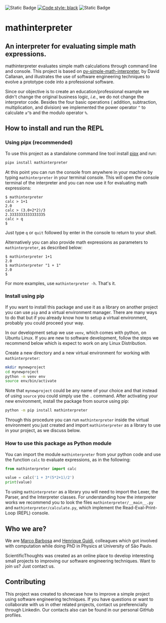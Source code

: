 
![Static Badge](https://img.shields.io/badge/python-%3E%3D3.10-blue?style=flat&logo=python&logoColor=green&label=Python&color=green) [![Code style: black](https://img.shields.io/badge/code%20style-black-000000.svg)](https://github.com/psf/black) ![Static Badge](https://img.shields.io/badge/unit_test-pytest-blue?style=flat&logo=pytest)

# mathinterpreter
## **An interpreter for evaluating simple math expressions.**

mathinterpreter evaluates simple math calculations through command line and console. This project is based on  [py-simple-math-interpreter](https://github.com/davidcallanan/py-simple-math-interpreter), by David Callanan, and illustrates the use of software engineering techniques to evolve a prototype code into a professional software.

Since our objective is to create an education/professional example we didn't change the original business logic, *i.e.*, we do not change the interpretor code. Besides the four basic operations ( addition, subtraction, multiplication, and division) we implemented the power operator `^` to calculate `a^b` and the modulo operator `%`.

## How to install and run the REPL

### Using pipx (recommended)

To use this project as a standalone command line tool install [pipx](https://pipx.pypa.io/stable/installation/) and run:

```bash
pipx install mathinterpreter
```
At this point you can run the console from anywhere in your machine by typing `mathinterpreter` in your terminal console. 
This will open the console terminal of the interpreter and you can now use it for evaluating math expressions:
```
$ mathinterpreter
calc > 1+1        
2.0
calc > (3.0+2*2)/3
2.3333333333333335
calc > q
$ 
```
Just type `q` or `quit` followed by enter in the console to return to your shell. 

Alternatively you can also provide math expressions as parameters to `mathinterpreter`, as described below:
```
$ mathinterpreter 1+1
2.0
$ mathinterpreter "1 + 1"
2.0
$ 
```
For more examples, use `mathinterpreter -h`. That's it.


### Install using pip

If you want to install this package and use it as a library on another project you can use `pip` and a virtual environment manager.  There are many ways to do that but if you already know how to setup a virtual environment, probably you could proceed your way. 

In our development setup we use `venv`, which comes with python, on Ubuntu Linux. If you are new to software development, follow the steps we recommend below which is expect to work on any Linux Distribution.

Create a new directory and a new virtual environment for working with `mathinterpreter`:

```bash
mkdir mynewproject
cd mynewproject
python -m venv env
source env/bin/activate
```
Note that `mynewproject` could be any name of your choice and that instead of using `source` you could simply use the `.` command. After activating your new environment, install the package from source using pip:

```bash
python -m pip install mathinterpreter
```
Through this procedure you can run `mathinterpreter` inside the virtual environment you just created and import 
`mathinterpreter` as a library to use in your project, as we discuss below.


### How to use this package as Python module

You can import the module `mathinterpreter` from your python code and use the function `calc` to evaluate expressions, as in the following:
```python
from mathinterpreter import calc

value = calc('1 + 3*(5*2+1)/2')
print(value)
```
To using `mathinterpreter` as a library you will need to import the Lexer, the Parser, and the Interpreter classes. 
For understanding how the interpreter works we recommend you to look the files `mathinterpreter/__main__.py` and `mathinterpreter/calculate.py`, which implement the Read-Eval-Print-Loop (REPL) console.

## Who we are?

We are [Marco Barbosa](@aureliobarbosa) and [Henrique Guidi](@hsguidi), colleagues which got 
involved with computation while doing PhD in Physics at University of São Paulo. 

ScientificThoughts was created as an online place to develop interesting small projects to improving 
our software engineering techniques. Want to join us? Just contact us.

## Contributing

This project was created to showcase how to improve a simple project using software engineering techniques. If you have questions or want to collaborate with us in other related projects, contact us preferencially through Linkedin. Our contacts also can be found in our personal GitHub profiles.
